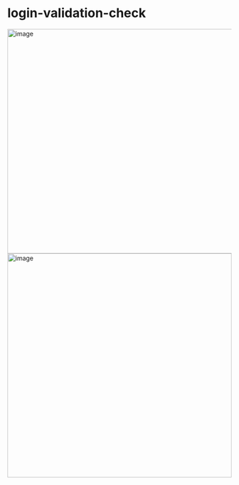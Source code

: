 # login-validation-check

<img width="505" alt="image" src="https://user-images.githubusercontent.com/117073214/210704297-87af3866-05da-4d76-9b80-807eaf981f98.png">
<img width="504" alt="image" src="https://user-images.githubusercontent.com/117073214/210704604-1da36a01-65e9-4d69-a5cd-d96528af7cf2.png">


